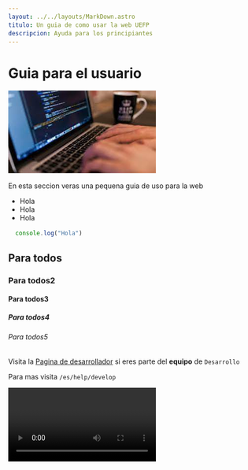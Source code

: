 ```yaml
---
layout: ../../layouts/MarkDown.astro
titulo: Un guia de como usar la web UEFP
descripcion: Ayuda para los principiantes
---
```


# Guia para el usuario

![Hola](/public/imgs/programacion.jpeg)

En esta seccion veras una pequena guia de uso para la web

- Hola
- Hola
- Hola

```js
  console.log("Hola")
```

## Para todos

### Para todos2

#### Para todos3

##### Para todos4

###### Para todos5

Visita la [Pagina de desarrollador](/public/videos/test.mp4) si eres parte del **equipo** de `Desarrollo`

Para mas visita `/es/help/develop`

![](/public/videos/test.mp4)
